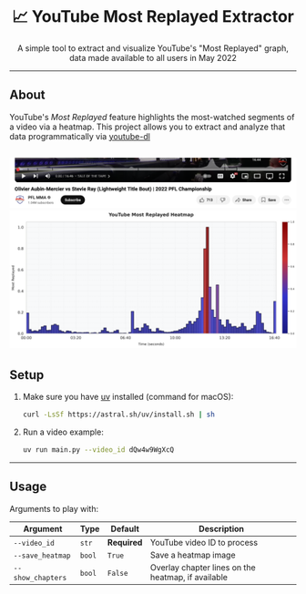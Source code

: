 <div align="center">
  <h1>📈 YouTube Most Replayed Extractor</h1>
  <p>
    A simple tool to extract and visualize YouTube's "Most Replayed" graph, data made available to all users in May 2022
  </p>
</div>

---

## About

YouTube's *Most Replayed* feature highlights the most-watched segments of a video via a heatmap. This project allows you to extract and analyze that data programmatically via [youtube-dl](https://github.com/ytdl-org/youtube-dl)

![image](./assets/elsTeaIemHY_original.png)
![image](./assets/elsTeaIemHY.png)
---

## Setup

1. Make sure you have [uv](https://github.com/astral-sh/uv) installed (command for macOS):
   ```bash
   curl -LsSf https://astral.sh/uv/install.sh | sh 
   ```

2. Run a video example:
   ```bash
   uv run main.py --video_id dQw4w9WgXcQ
   ```

---

## Usage
Arguments to play with:

| Argument               | Type    | Default | Description                                              |
|------------------------|---------|---------|----------------------------------------------------------|
| `--video_id`           | `str`   | **Required** | YouTube video ID to process                         |
| `--save_heatmap`       | `bool`  | `True`  | Save a heatmap image           |
| `--show_chapters`  | `bool`  | `False` | Overlay chapter lines on the heatmap, if available      |
